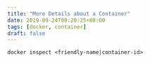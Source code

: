 ```yaml
---
title: "More Details about a Container"
date: 2019-09-24T00:20:25+08:00
tags: [docker, container]
draft: false
---
```


```
docker inspect <friendly-name|container-id>
```
